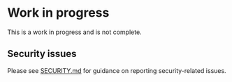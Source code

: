 # Work in progress

This is a work in progress and is not complete.

## Security issues

Please see [SECURITY.md](SECURITY.md) for guidance on reporting security-related issues.
